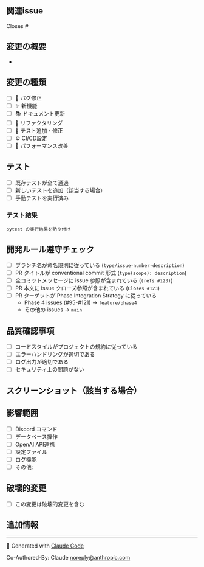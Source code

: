 ## 関連issue
<!-- このPRがどのissueを解決するか記述（自動クローズのため） -->
Closes #

## 変更の概要
<!-- 何をどのように変更したか -->
-

## 変更の種類
<!-- 該当するものにチェック -->
- [ ] 🐛 バグ修正
- [ ] ✨ 新機能
- [ ] 📚 ドキュメント更新
- [ ] 🔧 リファクタリング
- [ ] 🧪 テスト追加・修正
- [ ] ⚙️ CI/CD設定
- [ ] 🚀 パフォーマンス改善

## テスト
<!-- テストの実行結果 -->
- [ ] 既存テストが全て通過
- [ ] 新しいテストを追加（該当する場合）
- [ ] 手動テストを実行済み

### テスト結果
```
pytest の実行結果を貼り付け
```

## 開発ルール遵守チェック
<!-- 必須：全項目をチェックしてください -->
- [ ] ブランチ名が命名規則に従っている (`type/issue-number-description`)
- [ ] PR タイトルが conventional commit 形式 (`type(scope): description`)
- [ ] 全コミットメッセージに issue 参照が含まれている (`(refs #123)`)
- [ ] PR 本文に issue クローズ参照が含まれている (`Closes #123`)
- [ ] PR ターゲットが Phase Integration Strategy に従っている
  - Phase 4 issues (#95-#121) → `feature/phase4`
  - その他の issues → `main`

## 品質確認事項
<!-- レビュアーに確認してほしいこと -->
- [ ] コードスタイルがプロジェクトの規約に従っている
- [ ] エラーハンドリングが適切である
- [ ] ログ出力が適切である
- [ ] セキュリティ上の問題がない

## スクリーンショット（該当する場合）
<!-- UIの変更、ログ出力など、視覚的な変更がある場合 -->

## 影響範囲
<!-- この変更が影響する範囲 -->
- [ ] Discord コマンド
- [ ] データベース操作
- [ ] OpenAI API連携
- [ ] 設定ファイル
- [ ] ログ機能
- [ ] その他:

## 破壊的変更
- [ ] この変更は破壊的変更を含む
<!-- 破壊的変更がある場合、詳細を説明 -->

## 追加情報
<!-- 追加で伝えたいことがあれば記載 -->

---
<!-- Generated with Claude Code -->
🤖 Generated with [Claude Code](https://claude.ai/code)

Co-Authored-By: Claude <noreply@anthropic.com>
